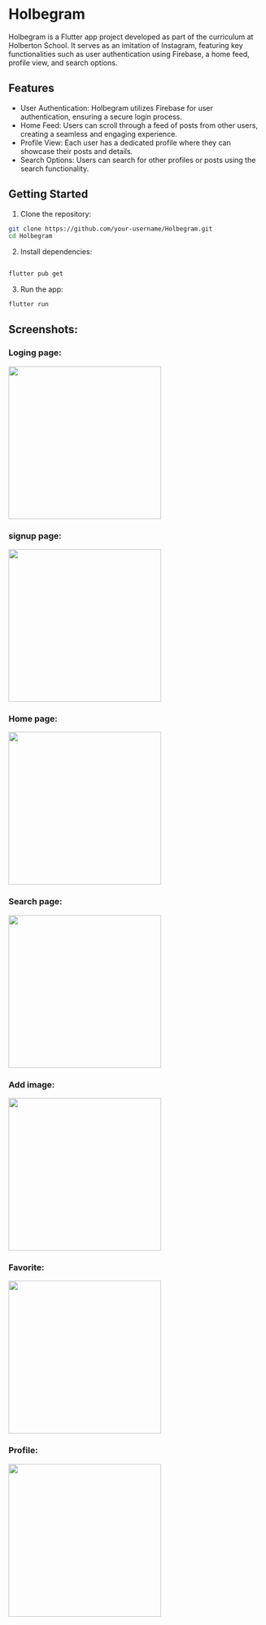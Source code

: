 # Holbegram

Holbegram is a Flutter app project developed as part of the curriculum at Holberton School. It serves as an imitation of Instagram, featuring key functionalities such as user authentication using Firebase, a home feed, profile view, and search options.

## Features

*   User Authentication: Holbegram utilizes Firebase for user authentication, ensuring a secure login process.
*   Home Feed: Users can scroll through a feed of posts from other users, creating a seamless and engaging      experience.
*   Profile View: Each user has a dedicated profile where they can showcase their posts and details.
*   Search Options: Users can search for other profiles or posts using the search functionality.

## Getting Started

1.    Clone the repository:

```bash
git clone https://github.com/your-username/Holbegram.git
cd Holbegram
```

2.    Install dependencies:

```bash

flutter pub get 
```
3.    Run the app:

```bash
flutter run
```


## Screenshots:
### Loging page:

<img src="https://github.com/moezabdelkefi/holbertonschool-holbegram/assets/113900578/bef674e5-8ea0-4926-a780-9634af2dce8d" width="300">

### signup page:

<img src="https://github.com/moezabdelkefi/holbertonschool-holbegram/assets/113900578/51c9260e-01af-4688-bcad-1ff5260cf5f3"  width="300">

### Home page:

<img src="https://github.com/moezabdelkefi/holbertonschool-holbegram/assets/113900578/74b6e9b9-345d-4d9d-8648-1405b4df3bdb"  width="300">

### Search page:

<img src="https://github.com/moezabdelkefi/holbertonschool-holbegram/assets/113900578/655933a3-83b8-4ce3-8d11-4bd000385ea7"  width="300">

### Add image:

<img src="https://github.com/moezabdelkefi/holbertonschool-holbegram/assets/113900578/9e40214d-502d-41cc-84c5-fdf1cf59cdd4"  width="300">

### Favorite:

<img src="https://github.com/moezabdelkefi/holbertonschool-holbegram/assets/113900578/9fce6638-ccb6-4ba9-b5a9-210f15329639"  width="300">

### Profile:

<img src="https://github.com/moezabdelkefi/holbertonschool-holbegram/assets/113900578/5810f3f3-e1b6-4162-a5dd-9b67d7f13c6c"  width="300">

